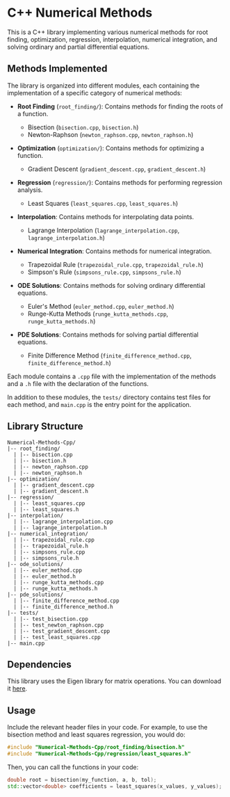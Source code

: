 # C++ Numerical Methods

This is a C++ library implementing various numerical methods for root finding, optimization, regression, interpolation, numerical integration, and solving ordinary and partial differential equations.

## Methods Implemented

The library is organized into different modules, each containing the implementation of a specific category of numerical methods:

- **Root Finding** (`root_finding/`): Contains methods for finding the roots of a function.
  - Bisection (`bisection.cpp`, `bisection.h`)
  - Newton-Raphson (`newton_raphson.cpp`, `newton_raphson.h`)

- **Optimization** (`optimization/`): Contains methods for optimizing a function.
  - Gradient Descent (`gradient_descent.cpp`, `gradient_descent.h`)

- **Regression** (`regression/`): Contains methods for performing regression analysis.
  - Least Squares (`least_squares.cpp`, `least_squares.h`)

- **Interpolation**: Contains methods for interpolating data points.
  - Lagrange Interpolation (`lagrange_interpolation.cpp`, `lagrange_interpolation.h`)

- **Numerical Integration**: Contains methods for numerical integration.
  - Trapezoidal Rule (`trapezoidal_rule.cpp`, `trapezoidal_rule.h`)
  - Simpson's Rule (`simpsons_rule.cpp`, `simpsons_rule.h`)

- **ODE Solutions**: Contains methods for solving ordinary differential equations.
  - Euler's Method (`euler_method.cpp`, `euler_method.h`)
  - Runge-Kutta Methods (`runge_kutta_methods.cpp`, `runge_kutta_methods.h`)

- **PDE Solutions**: Contains methods for solving partial differential equations.
  - Finite Difference Method (`finite_difference_method.cpp`, `finite_difference_method.h`)

Each module contains a `.cpp` file with the implementation of the methods and a `.h` file with the declaration of the functions.

In addition to these modules, the `tests/` directory contains test files for each method, and `main.cpp` is the entry point for the application.

## Library Structure

```
Numerical-Methods-Cpp/
|-- root_finding/
  | |-- bisection.cpp
  | |-- bisection.h
  | |-- newton_raphson.cpp
  | |-- newton_raphson.h
|-- optimization/
  | |-- gradient_descent.cpp
  | |-- gradient_descent.h
|-- regression/
  | |-- least_squares.cpp
  | |-- least_squares.h
|-- interpolation/
  | |-- lagrange_interpolation.cpp
  | |-- lagrange_interpolation.h
|-- numerical_integration/
  | |-- trapezoidal_rule.cpp
  | |-- trapezoidal_rule.h
  | |-- simpsons_rule.cpp
  | |-- simpsons_rule.h
|-- ode_solutions/
  | |-- euler_method.cpp
  | |-- euler_method.h
  | |-- runge_kutta_methods.cpp
  | |-- runge_kutta_methods.h
|-- pde_solutions/
  | |-- finite_difference_method.cpp
  | |-- finite_difference_method.h
|-- tests/
  | |-- test_bisection.cpp
  | |-- test_newton_raphson.cpp
  | |-- test_gradient_descent.cpp
  | |-- test_least_squares.cpp
|-- main.cpp

```

## Dependencies

This library uses the Eigen library for matrix operations. You can download it [here](http://eigen.tuxfamily.org/index.php?title=Main_Page).

## Usage

Include the relevant header files in your code. For example, to use the bisection method and least squares regression, you would do:

```cpp
#include "Numerical-Methods-Cpp/root_finding/bisection.h"
#include "Numerical-Methods-Cpp/regression/least_squares.h"
```

Then, you can call the functions in your code:

```cpp
double root = bisection(my_function, a, b, tol);
std::vector<double> coefficients = least_squares(x_values, y_values);
```

